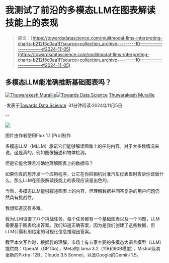 # 我测试了前沿的多模态LLM在图表解读技能上的表现

> 原文：[https://towardsdatascience.com/mulitmodal-llms-interpreting-charts-b212f5c0aa1f?source=collection_archive---------10-----------------------#2024-11-05](https://towardsdatascience.com/mulitmodal-llms-interpreting-charts-b212f5c0aa1f?source=collection_archive---------10-----------------------#2024-11-05)

## 多模态LLM能准确推断基础图表吗？

[](https://thuwarakesh.medium.com/?source=post_page---byline--b212f5c0aa1f--------------------------------)[![Thuwarakesh Murallie](../Images/44f1a14a899426592bbd8c7f73ce169d.png)](https://thuwarakesh.medium.com/?source=post_page---byline--b212f5c0aa1f--------------------------------)[](https://towardsdatascience.com/?source=post_page---byline--b212f5c0aa1f--------------------------------)[![Towards Data Science](../Images/a6ff2676ffcc0c7aad8aaf1d79379785.png)](https://towardsdatascience.com/?source=post_page---byline--b212f5c0aa1f--------------------------------) [Thuwarakesh Murallie](https://thuwarakesh.medium.com/?source=post_page---byline--b212f5c0aa1f--------------------------------)

·发表于[Towards Data Science](https://towardsdatascience.com/?source=post_page---byline--b212f5c0aa1f--------------------------------) ·31分钟阅读·2024年11月5日

--

![](../Images/846e609dff1734aba2cf8014b5f12005.png)

图片由作者使用Flux 1.1 [Pro]制作

多模态LLM（MLLM）承诺它们能够解读图像上的任何内容。对于大多数情况来说，这是真的，例如图像描述和物体检测。

但是它能合理且准确地理解图表上的数据吗？

如果你真的想开发一个应用程序，让它在你把相机对准汽车仪表盘时告诉你该做什么，那么LLM在图表解读技能上的表现应该是出色的。

当然，多模态LLM能够叙述图表上的内容，但理解数据并回答复杂的用户问题仍然具有挑战性。

我想知道这有多难。

我为LLM设置了八个挑战任务。每个任务都有一个基础图表以及一个问题，LLM需要基于图表给出答案。我们知道正确答案，因为是我们创建了这些数据，但LLM只需利用给定的可视化信息推理出答案。

截至本文写作时，根据我的理解，市场上有五家主要的多模态大语言模型（LLM）提供商：OpenAI（GPT4o），Meta的Llama 3.2（11B和90B模型），Mistral及其全新的Pixtral 12B，Cloude 3.5 Sonnet，以及Google的Gemini 1.5。
